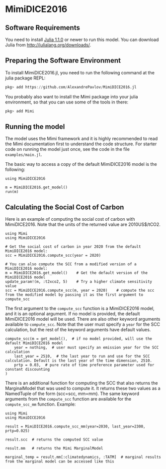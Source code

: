 # MimiDICE2016
 
## Software Requirements

You need to install [Julia 1.1.0](https://julialang.org) or newer to run this model. You can download Julia from http://julialang.org/downloads/.

## Preparing the Software Environment

To install MimiDICE2016.jl, you need to run the following command at the julia package REPL:

```julia
pkg> add https://github.com/AlexandrePavlov/MimiDICE2016.jl
```

You probably also want to install the Mimi package into your julia environment, so that you can use some of the tools in there:

```julia
pkg> add Mimi
```
## Running the model

The model uses the Mimi framework and it is highly recommended to read the Mimi documentation first to understand the code structure. For starter code on running the model just once, see the code in the file `examples/main.jl`.

The basic way to access a copy of the default MimiDICE2016 model is the following:
```
using MimiDICE2016

m = MimiDICE2016.get_model()
run(m)
```

## Calculating the Social Cost of Carbon

Here is an example of computing the social cost of carbon with MimiDICE2016. Note that the units of the returned value are 2010US$/tCO2.
```
using Mimi
using MimiDICE2016

# Get the social cost of carbon in year 2020 from the default MimiDICE2016 model:
scc = MimiDICE2016.compute_scc(year = 2020)

# You can also compute the SCC from a modified version of a MimiDICE2016 model:
m = MimiDICE2016.get_model()    # Get the default version of the MimiDICE2016 model
update_param!(m, :t2xco2, 5)    # Try a higher climate sensitivity value
scc = MimiDICE2016.compute_scc(m, year = 2020)    # compute the scc from the modified model by passing it as the first argument to compute_scc
```
The first argument to the `compute_scc` function is a MimiDICE2016 model, and it is an optional argument. If no model is provided, the default MimiDICE2016 model will be used. 
There are also other keyword arguments available to `compute_scc`. Note that the user must specify a `year` for the SCC calculation, but the rest of the keyword arguments have default values.
```
compute_scc(m = get_model(),  # if no model provided, will use the default MimiDICE2016 model
    year = nothing,  # user must specify an emission year for the SCC calculation
    last_year = 2510,  # the last year to run and use for the SCC calculation. Default is the last year of the time dimension, 2510.
    prtp = 0.03,  # pure rate of time preference parameter used for constant discounting
)
```
There is an additional function for computing the SCC that also returns the MarginalModel that was used to compute it. It returns these two values as a NamedTuple of the form (scc=scc, mm=mm). The same keyword arguments from the `compute_scc` function are available for the `compute_scc_mm` function. Example:
```
using Mimi
using MimiDICE2016

result = MimiDICE2016.compute_scc_mm(year=2030, last_year=2300, prtp=0.025)

result.scc  # returns the computed SCC value

result.mm   # returns the Mimi MarginalModel

marginal_temp = result.mm[:climatedynamics, :TATM]  # marginal results from the marginal model can be accessed like this
```

